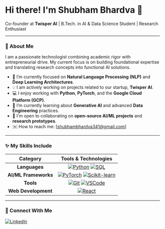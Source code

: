 
# Hi there! I'm Shubham Bhardva 👋

Co-founder at **Twisper AI** | B.Tech. in AI & Data Science Student | Research Enthusiast

---

### 🚀 About Me

I am a passionate technologist combining academic rigor with entrepreneurial drive. My current focus is on building foundational expertise and translating research concepts into functional AI solutions.

-   🧠 I’m currently focused on **Natural Language Processing (NLP)** and **Deep Learning Architectures**.
-   💡 I am actively working on projects related to our startup, **Twisper AI**.
-   💻 I enjoy working with **Python**, **PyTorch**, and the **Google Cloud Platform (GCP)**.
-   🌱 I’m currently learning about **Generative AI** and advanced **Data Engineering** practices.
-   🤝 I'm open to collaborating on **open-source AI/ML projects** and **research prototypes**.
-   ✉️ How to reach me: [shubhambhardva341@gmail.com]

---

### ✨ My Skills Include

| Category | Tools & Technologies |
| :---: | :---: |
| **Languages** | [![Python](https://img.shields.io/badge/Python-3776AB?style=for-the-badge&logo=python&logoColor=white)](https://www.python.org) [![SQL](https://img.shields.io/badge/SQL-4479A1?style=for-the-badge&logo=mysql&logoColor=white)](https://www.mysql.com/) |
| **AI/ML Frameworks** | [![PyTorch](https://img.shields.io/badge/PyTorch-EE4C2C?style=for-the-badge&logo=pytorch&logoColor=white)](https://pytorch.org/) [![Scikit-learn](https://img.shields.io/badge/scikit--learn-F7931E?style=for-the-badge&logo=scikit-learn&logoColor=white)](https://scikit-learn.org/stable/) |
| **Tools** | [![Git](https://img.shields.io/badge/Git-F05032?style=for-the-badge&logo=git&logoColor=white)](https://git-scm.com/) [![VSCode](https://img.shields.io/badge/VS_Code-007ACC?style=for-the-badge&logo=visual-studio-code&logoColor=white)](https://code.visualstudio.com/) |
| **Web Development** | [![React](https://img.shields.io/badge/React-61DAFB?style=for-the-badge&logo=react&logoColor=black)](https://reactjs.org/) |

---
### 🔗 Connect With Me

[![LinkedIn](https://img.shields.io/badge/LinkedIn-0077B5?style=for-the-badge&logo=linkedin&logoColor=white)](https://www.linkedin.com/in/shubham-b-1bb752239)

